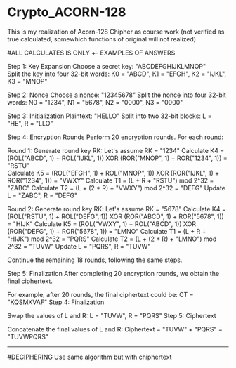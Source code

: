 # Crypto_ACORN-128
This is my realization of Acorn-128 Chipher as course work (not verified as true calculated, somewhich functions of original will not realized)

#ALL CALCULATES IS ONLY +- EXAMPLES OF ANSWERS

Step 1: Key Expansion
Choose a secret key: "ABCDEFGHIJKLMNOP"<br />
Split the key into four 32-bit words: K0 = "ABCD", K1 = "EFGH", K2 = "IJKL", K3 = "MNOP"<br />

Step 2: Nonce
Choose a nonce: "12345678"
Split the nonce into four 32-bit words: N0 = "1234", N1 = "5678", N2 = "0000", N3 = "0000"

Step 3: Initialization
Plaintext: "HELLO"
Split into two 32-bit blocks: L = "HE", R = "LLO"

Step 4: Encryption Rounds
Perform 20 encryption rounds. For each round:

Round 1:
Generate round key RK: Let's assume RK = "1234"
Calculate K4 = (ROL("ABCD", 1) + ROL("IJKL", 1)) XOR (ROR("MNOP", 1) + ROR("1234", 1)) = "RSTU"<br />
Calculate K5 = (ROL("EFGH", 1) + ROL("MNOP", 1)) XOR (ROR("IJKL", 1) + ROR("1234", 1)) = "VWXY"
Calculate T1 = (L + R + "RSTU") mod 2^32 = "ZABC"
Calculate T2 = (L + (2 * R) + "VWXY") mod 2^32 = "DEFG"
Update L = "ZABC", R = "DEFG"

Round 2:
Generate round key RK: Let's assume RK = "5678"
Calculate K4 = (ROL("RSTU", 1) + ROL("DEFG", 1)) XOR (ROR("ABCD", 1) + ROR("5678", 1)) = "HIJK"
Calculate K5 = (ROL("VWXY", 1) + ROL("ABCD", 1)) XOR (ROR("DEFG", 1) + ROR("5678", 1)) = "LMNO"
Calculate T1 = (L + R + "HIJK") mod 2^32 = "PQRS"
Calculate T2 = (L + (2 * R) + "LMNO") mod 2^32 = "TUVW"
Update L = "PQRS", R = "TUVW"

Continue the remaining 18 rounds, following the same steps.

Step 5: Finalization
After completing 20 encryption rounds, we obtain the final ciphertext.

For example, after 20 rounds, the final ciphertext could be: CT = "KQSMXVAF"
Step 4: Finalization

Swap the values of L and R: L = "TUVW", R = "PQRS"
Step 5: Ciphertext

Concatenate the final values of L and R: Ciphertext = "TUVW" + "PQRS" = "TUVWPQRS"
_________________________________________________________________________________________________________________________________________________________________________
#DECIPHERING
Use same algorithm but with chiphertext
